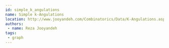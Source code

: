 ```yaml
---
id: simple_k_angulations
name: Simple k-Angulations
location: http://www.jooyandeh.com/Combinatorics/Data/K-Angulations.aspx
authors:
 - name: Reza Jooyandeh
tags:
 - graph
---
```


